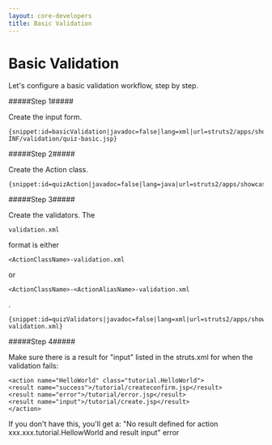 ```yaml
---
layout: core-developers
title: Basic Validation
---
```


# Basic Validation

Let's configure a basic validation workflow, step by step\.

#####Step 1#####

Create the input form\.

~~~~~~~
{snippet:id=basicValidation|javadoc=false|lang=xml|url=struts2/apps/showcase/src/main/webapp/WEB-INF/validation/quiz-basic.jsp}
~~~~~~~

#####Step 2#####

Create the Action class\.

~~~~~~~
{snippet:id=quizAction|javadoc=false|lang=java|url=struts2/apps/showcase/src/main/java/org/apache/struts2/showcase/validation/QuizAction.java}
~~~~~~~

#####Step 3#####

Create the validators\. The 

~~~~~~~
validation.xml
~~~~~~~
 format is either 

~~~~~~~
<ActionClassName>-validation.xml
~~~~~~~
 or 

~~~~~~~
<ActionClassName>-<ActionAliasName>-validation.xml
~~~~~~~
\.

~~~~~~~
{snippet:id=quizValidators|javadoc=false|lang=xml|url=struts2/apps/showcase/src/main/resources/org/apache/struts2/showcase/validation/QuizAction-validation.xml}
~~~~~~~

#####Step 4#####

Make sure there is a result for "input" listed in the struts\.xml for when the validation fails:


~~~~~~~
<action name="HelloWorld" class="tutorial.HelloWorld">
<result name="success">/tutorial/createconfirm.jsp</result>
<result name="error">/tutorial/error.jsp</result>
<result name="input">/tutorial/create.jsp</result>
</action>

~~~~~~~

If you don't have this, you'll get a: "No result defined for action xxx\.xxx\.tutorial\.HellowWorld and result input" error
